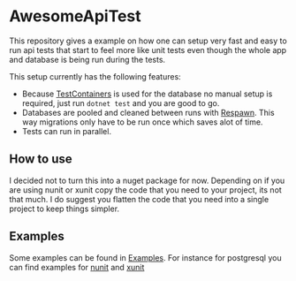 # AwesomeApiTest
This repository gives a example on how one can setup very fast and easy to run api tests that start to feel more like unit tests even though the whole app and database is being run during the tests. 

This setup currently has the following features:
- Because [TestContainers](https://dotnet.testcontainers.org/) is used for the database no manual setup is required, just run `dotnet test` and you are good to go.
- Databases are pooled and cleaned between runs with [Respawn](https://github.com/jbogard/Respawn). This way migrations only have to be run once which saves alot of time.
- Tests can run in parallel.

## How to use
I decided not to turn this into a nuget package for now. Depending on if you are using nunit or xunit copy the code that you need to your project, its not that much. I do suggest you flatten the code that you need into a single project to keep things simpler.

## Examples
Some examples can be found in [Examples](Examples). For instance for postgresql you can find examples for [nunit](Examples/PostgreSql/AwesomeApiTest.Nunit) and [xunit](Examples/PostgreSql/AwesomeApiTest.Xunit)
